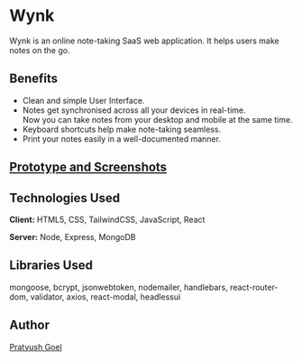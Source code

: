 
# Wynk

Wynk is an online note-taking SaaS web application. It helps users make notes on the go.

## Benefits

- Clean and simple User Interface.
- Notes get synchronised across all your devices in real-time.  
    Now you can take notes from your desktop and mobile at the same time.
- Keyboard shortcuts help make note-taking seamless.
- Print your notes easily in a well-documented manner.

## [Prototype and Screenshots](https://bit.ly/wynk-documentation)


## Technologies Used

**Client:** HTML5, CSS, TailwindCSS, JavaScript, React

**Server:** Node, Express, MongoDB

## Libraries Used

mongoose, bcrypt, jsonwebtoken, nodemailer, handlebars, react-router-dom, validator, axios, react-modal, headlessui

## Author

[Pratyush Goel](https://bit.ly/git-pratyush)
